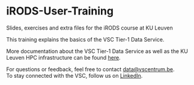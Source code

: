# iRODS-User-Training
Slides, exercises and extra files for the iRODS course at KU Leuven

This training explains the basics of the VSC Tier-1 Data Service.

More documentation about the VSC Tier-1 Data Service as well as the KU Leuven HPC infrastructure can be found [here](https://docs.vscentrum.be/en/data_m/).  

For questions or feedback, feel free to contact data@vscentrum.be.  
To stay connected with the VSC, follow us on [LinkedIn](https://www.linkedin.com/company/vschpc/).
